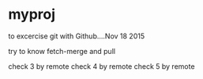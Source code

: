 # myproj
to excercise git with Github....Nov 18 2015

try to know fetch-merge and pull

check 3 by remote
check 4 by remote
check 5 by remote
